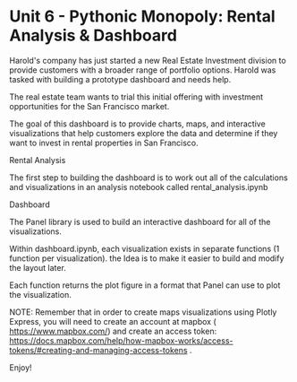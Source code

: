 # Unit 6 - Pythonic Monopoly: Rental Analysis & Dashboard

Harold's company has just started a new Real Estate Investment division to provide customers with a broader range of portfolio options. Harold was tasked with building a prototype dashboard and needs help. 

The real estate team wants to trial this initial offering with investment opportunities for the San Francisco market. 

The goal of this dashboard is to provide charts, maps, and interactive visualizations that help customers explore the data and determine if they want to invest in rental properties in San Francisco.

Rental Analysis

The first step to building the dashboard is to work out all of the calculations and visualizations in an analysis notebook called  rental_analysis.ipynb

Dashboard

The Panel library is used to build an interactive dashboard for all of the visualizations. 

Within dashboard.ipynb, each visualization exists in separate functions (1 function per visualization). the Idea is to make it easier to build and modify the layout later. 

Each function returns the plot figure in a format that Panel can use to plot the visualization.

NOTE: Remember that in order to create maps visualizations using Plotly Express, you will need to create an account at mapbox ( https://www.mapbox.com/) and create an access token: https://docs.mapbox.com/help/how-mapbox-works/access-tokens/#creating-and-managing-access-tokens .

Enjoy! 